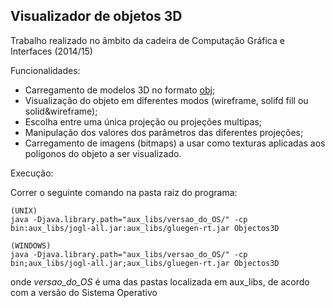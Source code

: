 Visualizador de objetos 3D
---
Trabalho realizado no âmbito da cadeira de Computação Gráfica e Interfaces (2014/15)

Funcionalidades:

- Carregamento de modelos 3D no formato [obj](http://en.wikipedia.org/wiki/Wavefront_.obj_file);
- Visualização do objeto em diferentes modos (wireframe, solifd fill ou solid&wireframe);
- Escolha entre uma única projeção ou projeções multipas;
- Manipulação dos valores dos parâmetros das diferentes projeções;
- Carregamento de imagens (bitmaps) a usar como texturas aplicadas aos polígonos do objeto a ser visualizado.

Execução:

Correr o seguinte comando na pasta raiz do programa:
```
(UNIX)
java -Djava.library.path="aux_libs/versao_do_OS/" -cp bin:aux_libs/jogl-all.jar:aux_libs/gluegen-rt.jar Objectos3D

(WINDOWS)
java -Djava.library.path="aux_libs/versao_do_OS/" -cp bin;aux_libs/jogl-all.jar;aux_libs/gluegen-rt.jar Objectos3D
```
onde *versao_do_OS* é uma das pastas localizada em aux_libs, de acordo com a versão do Sistema Operativo
